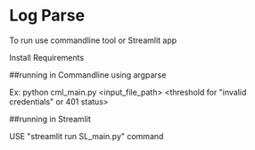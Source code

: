 # Log Parse

To run use commandline tool or Streamlit app

Install Requirements

##running in Commandline using argparse

Ex: python cml_main.py <input_file_path> <threshold for "invalid credentials" or 401 status> 

##running in Streamlit

USE "streamlit run SL_main.py" command

